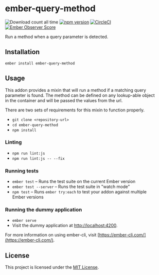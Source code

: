 ember-query-method
==============================================================================

![Download count all time](https://img.shields.io/npm/dt/ember-query-method.svg) [![npm version](https://badge.fury.io/js/ember-query-method.svg)](http://badge.fury.io/js/ember-query-method) [![CircleCI](https://circleci.com/gh/nypublicradio/ember-query-method.svg?style=shield)](https://circleci.com/gh/nypublicradio/ember-query-method) [![Ember Observer Score](http://emberobserver.com/badges/ember-query-method.svg)](http://emberobserver.com/addons/ember-query-method)

Run a method when a query parameter is detected.

Installation
------------------------------------------------------------------------------

```
ember install ember-query-method
```

Usage
------------------------------------------------------------------------------
This addon provides a mixin that will run a method if a matching query parameter is found. The method can be defined on any lookup-able object in the container and will be passed the values from the url.

There are two sets of requirements for this mixin to function properly.




* `git clone <repository-url>`
* `cd ember-query-method`
* `npm install`

### Linting

* `npm run lint:js`
* `npm run lint:js -- --fix`

### Running tests

* `ember test` – Runs the test suite on the current Ember version
* `ember test --server` – Runs the test suite in "watch mode"
* `npm test` – Runs `ember try:each` to test your addon against multiple Ember versions

### Running the dummy application

* `ember serve`
* Visit the dummy application at [http://localhost:4200](http://localhost:4200).

For more information on using ember-cli, visit [https://ember-cli.com/](https://ember-cli.com/).

License
------------------------------------------------------------------------------

This project is licensed under the [MIT License](LICENSE.md).
